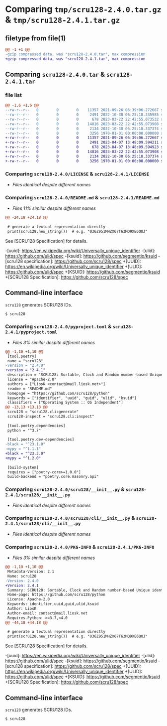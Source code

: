 # Comparing `tmp/scru128-2.4.0.tar.gz` & `tmp/scru128-2.4.1.tar.gz`

## filetype from file(1)

```diff
@@ -1 +1 @@
-gzip compressed data, was "scru128-2.4.0.tar", max compression
+gzip compressed data, was "scru128-2.4.1.tar", max compression
```

## Comparing `scru128-2.4.0.tar` & `scru128-2.4.1.tar`

### file list

```diff
@@ -1,6 +1,6 @@
--rw-r--r--   0        0        0    11357 2021-09-26 06:39:06.272667 scru128-2.4.0/LICENSE
--rw-r--r--   0        0        0     2491 2022-10-30 06:25:18.335985 scru128-2.4.0/README.md
--rw-r--r--   0        0        0      678 2023-03-22 22:42:55.073532 scru128-2.4.0/pyproject.toml
--rw-r--r--   0        0        0    14816 2023-03-22 22:42:55.073908 scru128-2.4.0/scru128/__init__.py
--rw-r--r--   0        0        0     2134 2022-10-30 06:25:18.337374 scru128-2.4.0/scru128/cli/__init__.py
--rw-r--r--   0        0        0     3256 1970-01-01 00:00:00.000000 scru128-2.4.0/PKG-INFO
+-rw-r--r--   0        0        0    11357 2021-09-26 06:39:06.272667 scru128-2.4.1/LICENSE
+-rw-r--r--   0        0        0     2491 2023-04-07 13:48:09.594211 scru128-2.4.1/README.md
+-rw-r--r--   0        0        0      678 2023-04-07 13:48:09.594923 scru128-2.4.1/pyproject.toml
+-rw-r--r--   0        0        0    14816 2023-03-22 22:42:55.073908 scru128-2.4.1/scru128/__init__.py
+-rw-r--r--   0        0        0     2134 2022-10-30 06:25:18.337374 scru128-2.4.1/scru128/cli/__init__.py
+-rw-r--r--   0        0        0     3256 1970-01-01 00:00:00.000000 scru128-2.4.1/PKG-INFO
```

### Comparing `scru128-2.4.0/LICENSE` & `scru128-2.4.1/LICENSE`

 * *Files identical despite different names*

### Comparing `scru128-2.4.0/README.md` & `scru128-2.4.1/README.md`

 * *Files 11% similar despite different names*

```diff
@@ -24,18 +24,18 @@
 
 # generate a textual representation directly
 print(scru128.new_string())  # e.g. "036Z951MHZX67T63MQ9XE6Q0J"
 ```
 
 See [SCRU128 Specification] for details.
 
-[uuid]: https://en.wikipedia.org/wiki/Universally_unique_identifier
-[ulid]: https://github.com/ulid/spec
-[ksuid]: https://github.com/segmentio/ksuid
-[scru128 specification]: https://github.com/scru128/spec
+[UUID]: https://en.wikipedia.org/wiki/Universally_unique_identifier
+[ULID]: https://github.com/ulid/spec
+[KSUID]: https://github.com/segmentio/ksuid
+[SCRU128 Specification]: https://github.com/scru128/spec
 
 ## Command-line interface
 
 `scru128` generates SCRU128 IDs.
 
 ```bash
 $ scru128
```

### Comparing `scru128-2.4.0/pyproject.toml` & `scru128-2.4.1/pyproject.toml`

 * *Files 3% similar despite different names*

```diff
@@ -1,10 +1,10 @@
 [tool.poetry]
 name = "scru128"
-version = "2.4.0"
+version = "2.4.1"
 description = "SCRU128: Sortable, Clock and Random number-based Unique identifier"
 license = "Apache-2.0"
 authors = ["LiosK <contact@mail.liosk.net>"]
 readme = "README.md"
 homepage = "https://github.com/scru128/python"
 keywords = ["identifier", "uuid", "guid", "ulid", "ksuid"]
 classifiers = ["Operating System :: OS Independent"]
@@ -13,13 +13,13 @@
 scru128 = "scru128.cli:generate"
 scru128-inspect = "scru128.cli:inspect"
 
 [tool.poetry.dependencies]
 python = "^3.7"
 
 [tool.poetry.dev-dependencies]
-black = "^23.1.0"
-mypy = "^1.1.1"
+black = "^23.3.0"
+mypy = "^1.2.0"
 
 [build-system]
 requires = ["poetry-core>=1.0.0"]
 build-backend = "poetry.core.masonry.api"
```

### Comparing `scru128-2.4.0/scru128/__init__.py` & `scru128-2.4.1/scru128/__init__.py`

 * *Files identical despite different names*

### Comparing `scru128-2.4.0/scru128/cli/__init__.py` & `scru128-2.4.1/scru128/cli/__init__.py`

 * *Files identical despite different names*

### Comparing `scru128-2.4.0/PKG-INFO` & `scru128-2.4.1/PKG-INFO`

 * *Files 3% similar despite different names*

```diff
@@ -1,10 +1,10 @@
 Metadata-Version: 2.1
 Name: scru128
-Version: 2.4.0
+Version: 2.4.1
 Summary: SCRU128: Sortable, Clock and Random number-based Unique identifier
 Home-page: https://github.com/scru128/python
 License: Apache-2.0
 Keywords: identifier,uuid,guid,ulid,ksuid
 Author: LiosK
 Author-email: contact@mail.liosk.net
 Requires-Python: >=3.7,<4.0
@@ -44,18 +44,18 @@
 
 # generate a textual representation directly
 print(scru128.new_string())  # e.g. "036Z951MHZX67T63MQ9XE6Q0J"
 ```
 
 See [SCRU128 Specification] for details.
 
-[uuid]: https://en.wikipedia.org/wiki/Universally_unique_identifier
-[ulid]: https://github.com/ulid/spec
-[ksuid]: https://github.com/segmentio/ksuid
-[scru128 specification]: https://github.com/scru128/spec
+[UUID]: https://en.wikipedia.org/wiki/Universally_unique_identifier
+[ULID]: https://github.com/ulid/spec
+[KSUID]: https://github.com/segmentio/ksuid
+[SCRU128 Specification]: https://github.com/scru128/spec
 
 ## Command-line interface
 
 `scru128` generates SCRU128 IDs.
 
 ```bash
 $ scru128
```

